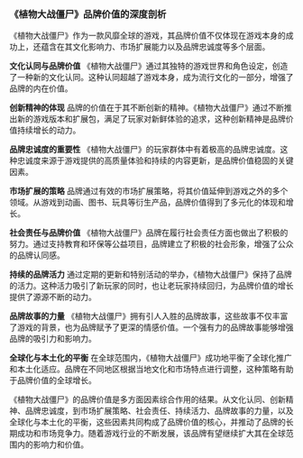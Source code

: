 ### 《植物大战僵尸》品牌价值的深度剖析

《植物大战僵尸》作为一款风靡全球的游戏，其品牌价值不仅体现在游戏本身的成功上，还蕴含在其文化影响力、市场扩展能力以及品牌忠诚度等多个层面。

**文化认同与品牌价值**
《植物大战僵尸》通过其独特的游戏世界和角色设定，创造了一种新的文化认同。这种认同超越了游戏本身，成为流行文化的一部分，增强了品牌的内在价值。

**创新精神的体现**
品牌的价值在于其不断创新的精神。《植物大战僵尸》通过不断推出新的游戏版本和扩展包，满足了玩家对新鲜体验的追求，这种创新精神是品牌价值持续增长的动力。

**品牌忠诚度的重要性**
《植物大战僵尸》的玩家群体中有着极高的品牌忠诚度。这种忠诚度来源于游戏提供的高质量体验和持续的内容更新，是品牌价值稳固的关键因素。

**市场扩展的策略**
品牌通过有效的市场扩展策略，将其价值延伸到游戏之外的多个领域。从游戏到动画、图书、玩具等衍生产品，品牌价值得到了多元化的体现和增长。

**社会责任与品牌价值**
《植物大战僵尸》品牌在履行社会责任方面也做出了积极的努力。通过支持教育和环保等公益项目，品牌建立了积极的社会形象，增强了公众的品牌认同感。

**持续的品牌活力**
通过定期的更新和特别活动的举办，《植物大战僵尸》保持了品牌的活力。这种活力吸引了新玩家的同时，也让老玩家持续回归，为品牌价值的增长提供了源源不断的动力。

**品牌故事的力量**
《植物大战僵尸》拥有引人入胜的品牌故事，这些故事不仅丰富了游戏的背景，也为品牌赋予了更深的情感价值。一个强有力的品牌故事能够增强品牌的吸引力和影响力。

**全球化与本土化的平衡**
在全球范围内，《植物大战僵尸》成功地平衡了全球化推广和本土化适应。品牌在不同地区根据当地文化和市场特点进行调整，这种策略有助于品牌价值的全球增长。

《植物大战僵尸》的品牌价值是多方面因素综合作用的结果。从文化认同、创新精神、品牌忠诚度，到市场扩展策略、社会责任、持续活力、品牌故事的力量，以及全球化与本土化的平衡，这些因素共同构成了品牌价值的核心，并推动了品牌的长期成功和市场竞争力。随着游戏行业的不断发展，该品牌有望继续扩大其在全球范围内的影响力和价值。